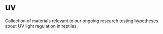# uv
Collection of materials relevant to our ongoing research testing hypotheses about UV light regulation in reptiles.

